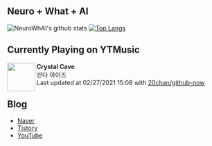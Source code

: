 ## Neuro + What + AI

![NeuroWhAI's github stats](https://github-readme-stats.vercel.app/api?username=neurowhai&count_private=true&show_icons=true)
[![Top Langs](https://github-readme-stats.vercel.app/api/top-langs/?username=neurowhai&layout=compact)](https://github.com/anuraghazra/github-readme-stats)

## Currently Playing on YTMusic

[<img align="left" height="65" src="https://lh3.googleusercontent.com/WS4wMpGKiFkNvUEi3MjeeLuPQdcK6ihgdqHI1wjI7M5KUZNQwFmmw8fB2wAsXoFCywwHhbO41U3ehJHw">](https://music.youtube.com/channel/UCIiBsvwR6sROzw-fiux9BMw)

**Crystal Cave**  
판다 아이즈  
Last updated at 02/27/2021 15:08 with [20chan/github-now](https://github.com/20chan/github-now)

## Blog

- [Naver](http://blog.naver.com/neurowhai)
- [Tistory](http://neurowhai.tistory.com/)
- [YouTube](https://www.youtube.com/channel/UCB_v1xU6laBHOeH6z4L-Mtw)
